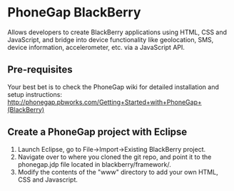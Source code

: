 PhoneGap BlackBerry
=============================================================
Allows developers to create BlackBerry applications using HTML, 
CSS and JavaScript, and bridge into device functionality like 
geolocation, SMS, device information, accelerometer, etc. via
a JavaScript API.

Pre-requisites
-------------------------------------------------------------
Your best bet is to check the PhoneGap wiki for detailed
installation and setup instructions: 
http://phonegap.pbworks.com/Getting+Started+with+PhoneGap+(BlackBerry)

Create a PhoneGap project with Eclipse
-------------------------------------------------------------
1. Launch Eclipse, go to File->Import->Existing BlackBerry project.
2. Navigate over to where you cloned the git repo, and point it to the phonegap.jdp file located in blackberry/framework/.
3. Modify the contents of the "www" directory to add your own HTML, CSS and Javascript.